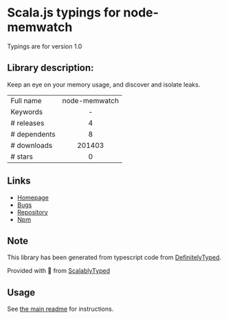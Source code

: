 
# Scala.js typings for node-memwatch

Typings are for version 1.0

## Library description:
Keep an eye on your memory usage, and discover and isolate leaks.

|                    |                 |
| ------------------ | :-------------: |
| Full name          | node-memwatch |
| Keywords           | - |
| # releases         | 4 |
| # dependents       | 8 |
| # downloads        | 201403 |
| # stars            | 0 |

## Links
- [Homepage](https://github.com/eduardbcom/node-memwatch#readme)
- [Bugs](https://github.com/eduardbcom/node-memwatch/issues)
- [Repository](https://github.com/eduardbcom/node-memwatch)
- [Npm](https://www.npmjs.com/package/node-memwatch)
    


## Note
This library has been generated from typescript code from [DefinitelyTyped](https://definitelytyped.org).

Provided with :purple_heart: from [ScalablyTyped](https://github.com/oyvindberg/ScalablyTyped)

## Usage
See [the main readme](../../readme.md) for instructions.


